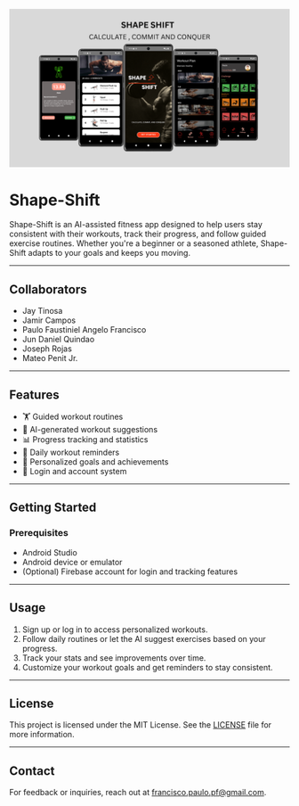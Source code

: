 ![Shape-Shift Banner](./banner/banner.png)

# Shape-Shift

Shape-Shift is an AI-assisted fitness app designed to help users stay consistent with their workouts, track their progress, and follow guided exercise routines. Whether you're a beginner or a seasoned athlete, Shape-Shift adapts to your goals and keeps you moving.

---

## Collaborators

- Jay Tinosa  
- Jamir Campos  
- Paulo Faustiniel Angelo Francisco  
- Jun Daniel Quindao  
- Joseph Rojas  
- Mateo Penit Jr.

---


## Features

- 🏋️ Guided workout routines  
- 🧠 AI-generated workout suggestions  
- 📊 Progress tracking and statistics  
- 🔔 Daily workout reminders  
- 🎯 Personalized goals and achievements  
- 🔐 Login and account system  

---

## Getting Started

### Prerequisites

- Android Studio  
- Android device or emulator  
- (Optional) Firebase account for login and tracking features

---

## Usage

1. Sign up or log in to access personalized workouts.  
2. Follow daily routines or let the AI suggest exercises based on your progress.  
3. Track your stats and see improvements over time.  
4. Customize your workout goals and get reminders to stay consistent.

---

## License

This project is licensed under the MIT License. See the [LICENSE](./LICENSE.txt) file for more information.

---

## Contact

For feedback or inquiries, reach out at [francisco.paulo.pf@gmail.com](mailto:francisco.paulo.pf@gmail.com).
